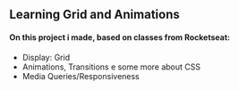 ## Learning Grid and Animations

#### On this project i made, based on classes from Rocketseat:

- Display: Grid
- Animations, Transitions e some more about CSS
- Media Queries/Responsiveness
